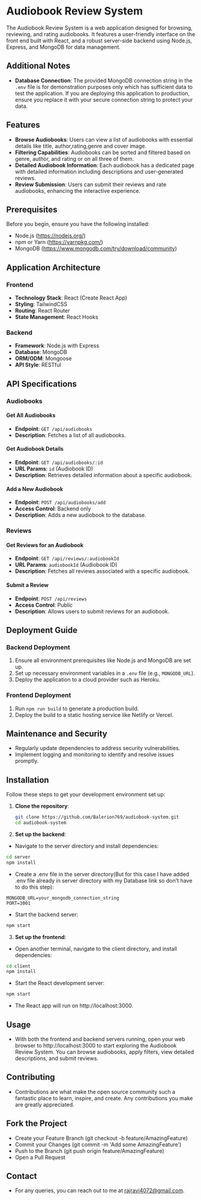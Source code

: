 # Audiobook Review System

The Audiobook Review System is a web application designed for browsing, reviewing, and rating audiobooks. It features a user-friendly interface on the front end built with React, and a robust server-side backend using Node.js, Express, and MongoDB for data management.

## Additional Notes

- **Database Connection**: The provided MongoDB connection string in the `.env` file is for demonstration purposes only which has sufficient data to test the application. If you are deploying this application to production, ensure you replace it with your secure connection string to protect your data.
  
## Features

- **Browse Audiobooks**: Users can view a list of audiobooks with essential details like title, author,rating,genre and cover image.
- **Filtering Capabilities**: Audiobooks can be sorted and filtered based on genre, author, and rating or on all three of them.
- **Detailed Audiobook Information**: Each audiobook has a dedicated page with detailed information including descriptions and user-generated reviews.
- **Review Submission**: Users can submit their reviews and rate audiobooks, enhancing the interactive experience.

## Prerequisites

Before you begin, ensure you have the following installed:
- Node.js (https://nodejs.org/)
- npm or Yarn (https://yarnpkg.com/)
- MongoDB (https://www.mongodb.com/try/download/community)

## Application Architecture

### Frontend

- **Technology Stack**: React (Create React App)
- **Styling**: TailwindCSS
- **Routing**: React Router
- **State Management**: React Hooks

### Backend

- **Framework**: Node.js with Express
- **Database**: MongoDB
- **ORM/ODM**: Mongoose
- **API Style**: RESTful

## API Specifications

### Audiobooks

#### Get All Audiobooks

- **Endpoint**: `GET /api/audiobooks`
- **Description**: Fetches a list of all audiobooks.

#### Get Audiobook Details

- **Endpoint**: `GET /api/audiobooks/:id`
- **URL Params**: `id` (Audiobook ID)
- **Description**: Retrieves detailed information about a specific audiobook.

#### Add a New Audiobook

- **Endpoint**: `POST /api/audiobooks/add`
- **Access Control**: Backend only
- **Description**: Adds a new audiobook to the database.

### Reviews

#### Get Reviews for an Audiobook

- **Endpoint**: `GET /api/reviews/:audiobookId`
- **URL Params**: `audiobookId` (Audiobook ID)
- **Description**: Fetches all reviews associated with a specific audiobook.

#### Submit a Review

- **Endpoint**: `POST /api/reviews`
- **Access Control**: Public
- **Description**: Allows users to submit reviews for an audiobook.

## Deployment Guide

### Backend Deployment

1. Ensure all environment prerequisites like Node.js and MongoDB are set up.
2. Set up necessary environment variables in a `.env` file (e.g., `MONGODB_URL`).
3. Deploy the application to a cloud provider such as Heroku.

### Frontend Deployment

1. Run `npm run build` to generate a production build.
2. Deploy the build to a static hosting service like Netlify or Vercel.

## Maintenance and Security

- Regularly update dependencies to address security vulnerabilities.
- Implement logging and monitoring to identify and resolve issues promptly.


## Installation

Follow these steps to get your development environment set up:

1. **Clone the repository**:
   ```bash
   git clone https://github.com/Balerion769/audiobook-system.git
   cd audiobook-system
   ```

2. **Set up the backend**:
 - Navigate to the server directory and install dependencies:
```bash
cd server
npm install
   ```
 - Create a .env file in the server directory(But for this case I have added .env file already in server directory with my Database link so don't have to do this step):

 ```text
MONGODB_URL=your_mongodb_connection_string
PORT=3001
 ```
 - Start the backend server:
 ```bash
 npm start
 ```
3. **Set up the frontend**:
 - Open another terminal, navigate to the client directory, and install dependencies:
 ```bash
 cd client
 npm install
``` 
 - Start the React development server:
 ```bash
 npm start
```
 - The React app will run on http://localhost:3000.
 

## Usage
- With both the frontend and backend servers running, open your web browser to http://localhost:3000 to start exploring the Audiobook Review System. You can browse audiobooks, apply filters, view detailed descriptions, and submit reviews.


## Contributing
- Contributions are what make the open source community such a fantastic place to learn, inspire, and create. Any contributions you make are greatly appreciated.

## Fork the Project
- Create your Feature Branch (git checkout -b feature/AmazingFeature)
- Commit your Changes (git commit -m 'Add some AmazingFeature')
- Push to the Branch (git push origin feature/AmazingFeature)
- Open a Pull Request

## Contact
- For any queries, you can reach out to me at rajravi4072@gmail.com.
